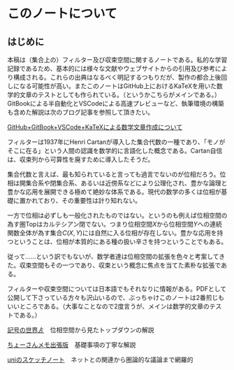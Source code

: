 # このノートについて

## はじめに

本稿は（集合上の）フィルター及び収束空間に関するノートである。私的な学習記録であるため、基本的には様々な文献やウェブサイトからの引用及び参考により構成される。これらの出典はなるべく明記するつもりだが、製作の都合上後回しになる可能性が高い。またこのノートはGitHub上におけるKaTeXを用いた数学的文章のテストとしても作られている。（というかこちらがメインである。）GitBookによる半自動化とVSCodeによる高速プレビューなど、執筆環境の構築も含めた解説は次のブログ記事を参照して頂きたい。

[GitHub+GitBook+VSCode+KaTeXによる数学文章作成について](http://arxiv.hatenablog.com/entry/2018/09/27/203000)

フィルターは1937年にHenri Cartanが導入した集合代数の一種であり、「モノがそこに在る」という人間の認識を数学的に言語化した概念である。Cartan自信は、収束列から可算性を廃すために導入したそうだ。

集合代数と言えば、最も知られていると言っても過言でないのが位相だろう。位相は開集合系や閉集合系、あるいは近傍系などにより公理化され、豊かな論理と豊かな応用を展開できる極めて絶妙な体系である。現代の数学の多くは位相が基礎に置かれており、その重要性は計り知れない。

一方で位相は必ずしも一般化されたものではない。というのも例えば位相空間の為す圏${ \mathsf{Top} }$はカルテシアン閉でない。つまり位相空間${ X }$から位相空間${ Y }$への連続関数全体が為す集合${ C( X, Y ) }$には自然に入る位相が存在しない。豊かな応用を持つということは、位相が本質的にある種の扱い辛さを持つということでもある。

従って……という訳でもないが、数学者達は位相空間の拡張を色々と考案してきた。収束空間もその一つであり、収束という概念に焦点を当てた素朴な拡張である。

フィルターや収束空間については日本語でもそれなりに情報がある。PDFとして公開して下さっている方々も沢山いるので、ぶっちゃけこのノートは2番煎じもいいところである。（大事なことなので2度言うが、メインは数学的文章のテストである。）

[記号の世界ゟ](http://tetobourbaki.hatenablog.com/entry/2018/07/11/191714)　位相空間から見たトップダウンの解説

[ちょーさんメモ出張版](https://cho-san.hatenablog.jp/entry/2018/06/09/234043)　基礎事項の丁寧な解説

[uniのスケッチノート](http://unununum.hatenablog.com/entry/2017/08/11/194942)　ネットとの関連から圏論的な議論まで網羅的
